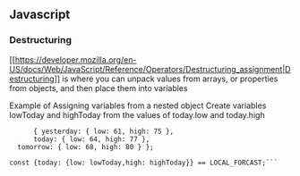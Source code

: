 ## Javascript

### Destructuring

[[https://developer.mozilla.org/en-US/docs/Web/JavaScript/Reference/Operators/Destructuring_assignment|Destructuring]]
is where you can unpack values from arrays, or properties from objects, and
then place them into variables

Example of Assigning variables from a nested object
Create variables lowToday and highToday from the values of today.low and
today.high

````const LOCAL_FORECAST =
      { yesterday: { low: 61, high: 75 }, 
      today: { low: 64, high: 77 }, 
  tomorrow: { low: 68, high: 80 } }; 

const {today: {low: lowToday,high: highToday}} == LOCAL_FORCAST;```
````
